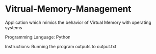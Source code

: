 # Vitrual-Memory-Management

Application which mimics the behavior of Virtual Memory with operating systems

Programming Language:
Python

Instructions:
Running the program outputs to output.txt
